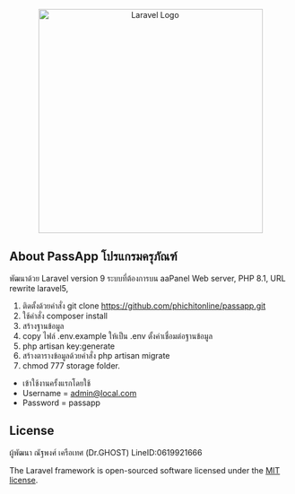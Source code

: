 <p align="center"><a href="https://laravel.com" target="_blank"><img src="https://raw.githubusercontent.com/laravel/art/master/logo-lockup/5%20SVG/2%20CMYK/1%20Full%20Color/laravel-logolockup-cmyk-red.svg" width="400" alt="Laravel Logo"></a></p>

## About PassApp โปรแกรมครุภัณฑ์

พัฒนาด้วย Laravel version 9
ระบบที่ต้องการบน aaPanel Web server, PHP 8.1, URL rewrite laravel5,

1. ติดตั้งด้วยคำสั่ง git clone https://github.com/phichitonline/passapp.git
2. ใช้คำสั่ง composer install
3. สร้างฐานข้อมูล
4. copy ไฟล์ .env.example ให้เป็น .env ตั้งค่าเชื่อมต่อฐานข้อมูล
5. php artisan key:generate
6. สร้างตารางข้อมูลด้วยคำสั่ง php artisan migrate
7. chmod 777 storage folder.

- เข้าใช้งานครั้งแรกโดยใช้
- Username = admin@local.com
- Password = passapp

## License

ผู้พัฒนา ณัฐพงศ์ เครือเทศ (Dr.GHOST) LineID:0619921666

The Laravel framework is open-sourced software licensed under the [MIT license](https://opensource.org/licenses/MIT).
